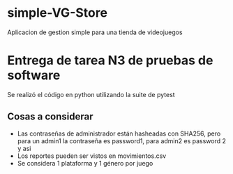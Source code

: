 # simple-VG-Store
Aplicacion de gestion simple para una tienda de videojuegos

# Entrega de tarea N3 de pruebas de software
Se realizó el código en python utilizando la suite de  pytest

## Cosas a considerar
- Las contraseñas de administrador están hasheadas con SHA256, pero para un admin1 la contraseña es password1, para admin2 es password 2 y asi
- Los reportes pueden ser vistos en movimientos.csv
- Se considera 1 plataforma y 1 género por juego

